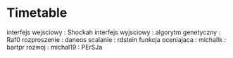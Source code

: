 Timetable
==============

interfejs wejsciowy : Shockah
interfejs wyjsciowy : 
algorytm genetyczny : Raf0
rozproszenie        : daneos
scalanie            : rdstein
funkcja oceniajaca  : michallk
                    : bartpr
rozwoj              : michal19
                    : PErSJa
